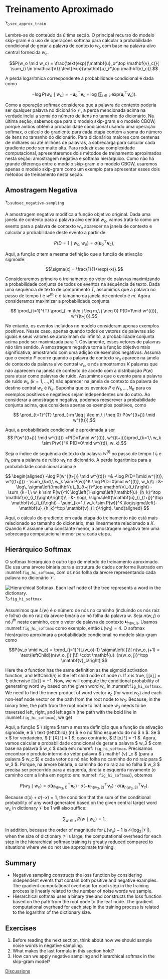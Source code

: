 # Treinamento Aproximado
:label:`sec_approx_train`

Lembre-se do conteúdo da última seção. O principal recurso do modelo skip-gram é o uso de operações softmax para calcular a probabilidade condicional de gerar a palavra de contexto $w_o$ com base na palavra-alvo central fornecida $w_c$.

$$P(w_o \mid w_c) = \frac{\text{exp}(\mathbf{u}_o^\top \mathbf{v}_c)}{ \sum_{i \in \mathcal{V}} \text{exp}(\mathbf{u}_i^\top \mathbf{v}_c)}.$$

A perda logarítmica correspondente à probabilidade condicional é dada como

$$-\log P(w_o \mid w_c) =
-\mathbf{u}_o^\top \mathbf{v}_c + \log\left(\sum_{i \in \mathcal{V}} \text{exp}(\mathbf{u}_i^\top \mathbf{v}_c)\right).$$

Como a operação softmax considerou que a palavra de contexto poderia ser qualquer palavra no dicionário $\mathcal{V}$, a perda mencionada acima na verdade inclui a soma do número de itens no tamanho do dicionário. Na última seção, sabemos que para o modelo skip-gram e o modelo CBOW, porque ambos obtêm a probabilidade condicional usando uma operação softmax, o cálculo do gradiente para cada etapa contém a soma do número de itens no tamanho do dicionário. Para dicionários maiores com centenas de milhares ou até milhões de palavras, a sobrecarga para calcular cada gradiente pode ser muito alta. Para reduzir essa complexidade computacional, apresentaremos dois métodos de treinamento aproximados nesta seção: amostragem negativa e softmax hierárquico. Como não há grande diferença entre o modelo skip-gram e o modelo CBOW, usaremos apenas o modelo skip-gram como um exemplo para apresentar esses dois métodos de treinamento nesta seção.


## Amostragem Negativa
:label:`subsec_negative-sampling`

A amostragem negativa modifica a função objetivo original. Dada uma janela de contexto para a palavra alvo central $w_c$, vamos tratá-la como um evento para a palavra de contexto $w_o$ aparecer na janela de contexto e calcular a probabilidade deste evento a partir de

$$P(D=1\mid w_c, w_o) = \sigma(\mathbf{u}_o^\top \mathbf{v}_c),$$

Aqui, a função $\sigma$ tem a mesma definição que a função de ativação sigmóide:

$$\sigma(x) = \frac{1}{1+\exp(-x)}.$$

Consideraremos primeiro o treinamento do vetor de palavras maximizando a probabilidade conjunta de todos os eventos na sequência de texto. Dada uma sequência de texto de comprimento $T$, assumimos que a palavra no passo de tempo $t$ é $w^{(t)}$ e o tamanho da janela de contexto é $m$. Agora consideramos maximizar a probabilidade conjunta

$$ \prod_{t=1}^{T} \prod_{-m \leq j \leq m,\ j \neq 0} P(D=1\mid w^{(t)}, w^{(t+j)}).$$

No entanto, os eventos incluídos no modelo consideram apenas exemplos positivos. Nesse caso, apenas quando todos os vetores de palavras são iguais e seus valores se aproximam do infinito, a probabilidade conjunta acima pode ser maximizada para 1. Obviamente, esses vetores de palavras não têm sentido. A amostragem negativa torna a função objetivo mais significativa, amostrando com uma adição de exemplos negativos. Assuma que o evento $P$ ocorre quando a palavra de contexto $w_o$ aparece na janela de contexto da palavra alvo central $w_c$, e nós amostramos $K$ palavras que não aparecem na janela de contexto de acordo com a distribuição $P(w)$ para atuar como palavras de ruído. Assumimos que o evento para a palavra de ruído $w_k$ ($k=1, \ldots, K$) não aparecer na janela de contexto da palavra de destino central $w_c$ é $N_k$. Suponha que os eventos $P$ e $N_1, \ldots, N_K$ para os exemplos positivos e negativos sejam independentes um do outro. Ao considerar a amostragem negativa, podemos reescrever a probabilidade conjunta acima, que considera apenas os exemplos positivos, como

$$ \prod_{t=1}^{T} \prod_{-m \leq j \leq m,\ j \neq 0} P(w^{(t+j)} \mid w^{(t)}),$$

Aqui, a probabilidade condicional é aproximada a ser
$$ P(w^{(t+j)} \mid w^{(t)}) =P(D=1\mid w^{(t)}, w^{(t+j)})\prod_{k=1,\ w_k \sim P(w)}^K P(D=0\mid w^{(t)}, w_k).$$


Seja o índice de sequência de texto da palavra $w^{(t)}$ no passo de tempo $t$ $i_t$ e $h_k$ para a palavra de ruído $w_k$ no dicionário. A perda logarítmica para a probabilidade condicional acima é

$$
\begin{aligned}
-\log P(w^{(t+j)} \mid w^{(t)})
=& -\log P(D=1\mid w^{(t)}, w^{(t+j)}) - \sum_{k=1,\ w_k \sim P(w)}^K \log P(D=0\mid w^{(t)}, w_k)\\
=&-  \log\, \sigma\left(\mathbf{u}_{i_{t+j}}^\top \mathbf{v}_{i_t}\right) - \sum_{k=1,\ w_k \sim P(w)}^K \log\left(1-\sigma\left(\mathbf{u}_{h_k}^\top \mathbf{v}_{i_t}\right)\right)\\
=&-  \log\, \sigma\left(\mathbf{u}_{i_{t+j}}^\top \mathbf{v}_{i_t}\right) - \sum_{k=1,\ w_k \sim P(w)}^K \log\sigma\left(-\mathbf{u}_{h_k}^\top \mathbf{v}_{i_t}\right).
\end{aligned}
$$

Aqui, o cálculo do gradiente em cada etapa do treinamento não está mais relacionado ao tamanho do dicionário, mas linearmente relacionado a $K$. Quando $K$ assume uma constante menor, a amostragem negativa tem uma sobrecarga computacional menor para cada etapa.

## Hierárquico Softmax

O softmax hierárquico é outro tipo de método de treinamento aproximado. Ele usa uma árvore binária para a estrutura de dados conforme ilustrado em :numref:`fig_hi_softmax`, com os nós folha da árvore representando cada palavra no dicionário $\mathcal{V}$.

![Hierarchical Softmax. Each leaf node of the tree represents a word in the dictionary. ](../img/hi-softmax.svg)
:label:`fig_hi_softmax`

Assumimos que $L(w)$ é o número de nós no caminho (incluindo os nós raiz e folha) do nó raiz da árvore binária ao nó folha da palavra $w$. Seja $n(w, j)$ o nó $j^\mathrm{th}$ neste caminho, com o vetor de palavra de contexto $\mathbf{u}_{n(w, j)}$. Usamos :numref:`fig_hi_softmax` como exemplo, então $L(w_3) = 4$. O softmax hierárquico aproximará a probabilidade condicional no modelo skip-gram como

$$P(w_o \mid w_c) = \prod_{j=1}^{L(w_o)-1} \sigma\left( [\![  n(w_o, j+1) = \text{leftChild}(n(w_o, j)) ]\!] \cdot \mathbf{u}_{n(w_o, j)}^\top \mathbf{v}_c\right),$$

Here the $\sigma$ function has the same definition as the sigmoid activation function, and $\text{leftChild}(n)$ is the left child node of node $n$. If $x$ is true, $[\![x]\!] = 1$; otherwise $[\![x]\!] = -1$.
Now, we will compute the conditional probability of generating word $w_3$ based on the given word $w_c$ in :numref:`fig_hi_softmax`. We need to find the inner product of word vector $\mathbf{v}_c$ (for word $w_c$) and each non-leaf node vector on the path from the root node to $w_3$. Because, in the binary tree, the path from the root node to leaf node $w_3$ needs to be traversed left, right, and left again (the path with the bold line in :numref:`fig_hi_softmax`), we get

Aqui, a função $ \ sigma $ tem a mesma definição que a função de ativação sigmóide, e $ \ text {leftChild} (n) $ é o nó filho esquerdo do nó $ n $. Se $ x $ for verdadeiro, $ [\! [X] \!] = 1 $; caso contrário, $ [\! [x] \!] = -1 $.
Agora, vamos calcular a probabilidade condicional de gerar a palavra $ w_3 $ com base na palavra $ w_c $ dada em: numref: `fig_hi_softmax`. Precisamos encontrar o produto interno do vetor palavra $ \ mathbf {v} _c $ (para a palavra $ w_c $) e cada vetor de nó não folha no caminho do nó raiz para $ w_3 $. Porque, na árvore binária, o caminho do nó raiz ao nó folha $ w_3 $ precisa ser percorrido para a esquerda, direita e esquerda novamente (o caminho com a linha em negrito em: numref: `fig_hi_softmax`), obtemos

$$P(w_3 \mid w_c) = \sigma(\mathbf{u}_{n(w_3, 1)}^\top \mathbf{v}_c) \cdot \sigma(-\mathbf{u}_{n(w_3, 2)}^\top \mathbf{v}_c) \cdot \sigma(\mathbf{u}_{n(w_3, 3)}^\top \mathbf{v}_c).$$

Because $\sigma(x)+\sigma(-x) = 1$, the condition that the sum of the conditional probability of any word generated based on the given central target word $w_c$ in dictionary $\mathcal{V}$ be 1 will also suffice:

$$\sum_{w \in \mathcal{V}} P(w \mid w_c) = 1.$$

In addition, because the order of magnitude for $L(w_o)-1$ is $\mathcal{O}(\text{log}_2|\mathcal{V}|)$, when the size of dictionary $\mathcal{V}$ is large, the computational overhead for each step in the hierarchical softmax training is greatly reduced compared to situations where we do not use approximate training.

## Summary

* Negative sampling constructs the loss function by considering independent events that contain both positive and negative examples. The gradient computational overhead for each step in the training process is linearly related to the number of noise words we sample.
* Hierarchical softmax uses a binary tree and constructs the loss function based on the path from the root node to the leaf node. The gradient computational overhead for each step in the training process is related to the logarithm of the dictionary size.

## Exercises

1. Before reading the next section, think about how we should sample noise words in negative sampling.
1. What makes the last formula in this section hold?
1. How can we apply negative sampling and hierarchical softmax in the skip-gram model?

[Discussions](https://discuss.d2l.ai/t/382)
<!--stackedit_data:
eyJoaXN0b3J5IjpbMTkyNDgwMzQyXX0=
-->